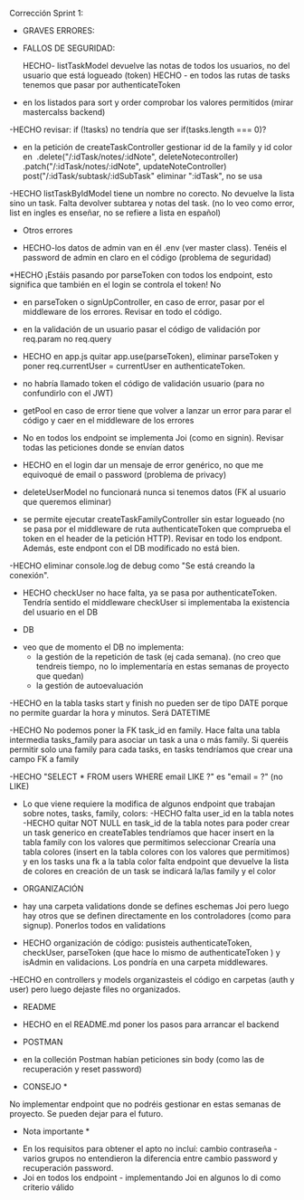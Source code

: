 Corrección Sprint 1:

- GRAVES ERRORES:

* FALLOS DE SEGURIDAD:

  HECHO- listTaskModel devuelve las notas de todos los usuarios, no del usuario que está logueado (token)
  HECHO - en todos las rutas de tasks tenemos que pasar por authenticateToken

* en los listados para sort y order comprobar los valores permitidos (mirar mastercalss backend)

-HECHO revisar: if (!tasks) no tendría que ser if(tasks.length === 0)?

- en la petición de createTaskController gestionar id de la family y id color
  en  .delete("/:idTask/notes/:idNote", deleteNotecontroller) .patch("/:idTask/notes/:idNote", updateNoteController) post("/:idTask/subtask/:idSubTask" eliminar ":idTask", no se usa

-HECHO listTaskByIdModel tiene un nombre no corecto. No devuelve la lista sino un task. Falta devolver subtarea y notas del task. (no lo veo como error, list en ingles es enseñar, no se refiere a lista en español)

- Otros errores

* HECHO-los datos de admin van en él .env (ver master class). Tenéis el password de admin en claro en el código (problema de seguridad)

*HECHO ¡Estáis pasando por parseToken con todos los endpoint, esto significa que también en el login se controla el token! No

* en parseToken o signUpController, en caso de error, pasar por el middleware de los errores. Revisar en todo el código.

* en la validación de un usuario pasar el código de validación por req.param no req.query

* HECHO en app.js quitar app.use(parseToken), eliminar parseToken y poner req.currentUser = currentUser en authenticateToken.

* no habría llamado token el código de validación usuario (para no confundirlo con el JWT)

* getPool en caso de error tiene que volver a lanzar un error para parar el código y caer en el middleware de los errores

* No en todos los endpoint se implementa Joi (como en signin). Revisar todas las peticiones donde se envían datos

* HECHO en el login dar un mensaje de error genérico, no que me equivoqué de email o password (problema de privacy)

* deleteUserModel no funcionará nunca si tenemos datos (FK al usuario que queremos eliminar)

* se permite ejecutar createTaskFamilyController sin estar logueado (no se pasa por el middleware de ruta authenticateToken que comprueba el token en el header de la petición HTTP). Revisar en todo los endpont. Además, este endpont con el DB modificado no está bien.

-HECHO eliminar console.log de debug como "Se está creando la conexión".

- HECHO checkUser no hace falta, ya se pasa por authenticateToken. Tendría sentido el middleware checkUser si implementaba la existencia del usuario en el DB

* DB

- veo que de momento el DB no implementa:
  - la gestión de la repetición de task (ej cada semana). (no creo que tendreis tiempo, no lo implementaría en estas semanas de proyecto que quedan)
  - la gestión de autoevaluación

-HECHO en la tabla tasks start y finish no pueden ser de tipo DATE porque no permite guardar la hora y minutos. Será DATETIME

-HECHO No podemos poner la FK task_id en family. Hace falta una tabla intermedia tasks_family para asociar un task a una o más family. Si queréis permitir solo una family para cada tasks, en tasks tendríamos que crear una campo FK a family

-HECHO "SELECT \* FROM users WHERE email LIKE ?" es "email = ?" (no LIKE)

- Lo que viene requiere la modifica de algunos endpoint que trabajan sobre notes, tasks, family, colors:
  -HECHO falta user_id en la tabla notes
  -HECHO quitar NOT NULL en task_id de la tabla notes para poder crear un task generico
  en createTables tendríamos que hacer insert en la tabla family con los valores que permitimos seleccionar
  Crearía una tabla colores (insert en la tabla colores con los valores que permitimos) y en los tasks una fk a la tabla color
  falta endpoint que devuelve la lista de colores
  en creación de un task se indicará la/las family y el color

* ORGANIZACIÓN

- hay una carpeta validations donde se defines eschemas Joi pero luego hay otros que se definen directamente en los controladores (como para signup). Ponerlos todos en validations

- HECHO organización de código: pusisteis authenticateToken, checkUser, parseToken (que hace lo mismo de authenticateToken ) y isAdmin en validacions. Los pondría en una carpeta middlewares.

-HECHO en controllers y models organizasteis el código en carpetas (auth y user) pero luego dejaste files no organizados.

- README

* HECHO en el README.md poner los pasos para arrancar el backend

- POSTMAN

* en la colleción Postman habían peticiones sin body (como las de recuperación y reset password)

- CONSEJO \*

No implementar endpoint que no podréis gestionar en estas semanas de proyecto. Se pueden dejar para el futuro.

- Nota importante \*

* En los requisitos para obtener el apto no incluí:
  cambio contraseña - varios grupos no entendieron la diferencia entre cambio password y recuperación password.
* Joi en todos los endpoint - implementando Joi en algunos lo di como criterio válido
